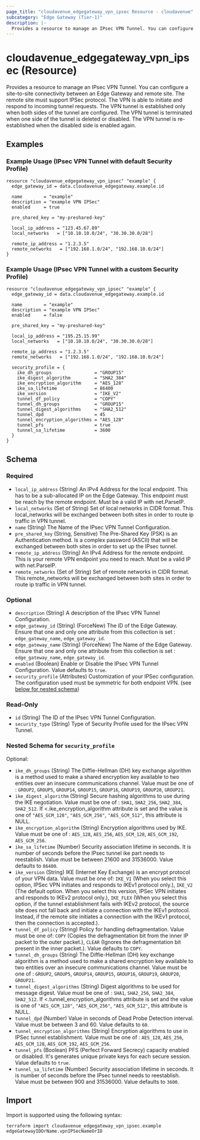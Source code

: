 ```yaml
---
page_title: "cloudavenue_edgegateway_vpn_ipsec Resource - cloudavenue"
subcategory: "Edge Gateway (Tier-1)"
description: |-
  Provides a resource to manage an IPsec VPN Tunnel. You can configure a site-to-site connectivity between an Edge Gateway and remote site. The remote site must support IPSec protocol. The VPN is able to initiate and respond to incoming tunnel requests. The VPN tunnel is established only when both sides of the tunnel are configured. The VPN tunnel is terminated when one side of the tunnel is deleted or disabled. The VPN tunnel is re-established when the disabled side is enabled again.
---
```


# cloudavenue_edgegateway_vpn_ipsec (Resource)

Provides a resource to manage an IPsec VPN Tunnel. You can configure a site-to-site connectivity between an Edge Gateway and remote site. The remote site must support IPSec protocol. The VPN is able to initiate and respond to incoming tunnel requests. The VPN tunnel is established only when both sides of the tunnel are configured. The VPN tunnel is terminated when one side of the tunnel is deleted or disabled. The VPN tunnel is re-established when the disabled side is enabled again.

## Examples
### Example Usage (IPsec VPN Tunnel with default Security Profile)
```hcl
resource "cloudavenue_edgegateway_vpn_ipsec" "example" {
  edge_gateway_id = data.cloudavenue_edgegateway.example.id

  name        = "example"
  description = "example VPN IPSec"
  enabled     = true

  pre_shared_key = "my-preshared-key"

  local_ip_address = "123.45.67.89"
  local_networks   = ["10.10.10.0/24", "30.30.30.0/28"]

  remote_ip_address = "1.2.3.5"
  remote_networks   = ["192.168.1.0/24", "192.168.10.0/24"]
}
```

### Example Usage (IPsec VPN Tunnel with a custom Security Profile)
```hcl
resource "cloudavenue_edgegateway_vpn_ipsec" "example" {
  edge_gateway_id = data.cloudavenue_edgegateway.example.id

  name        = "example"
  description = "example VPN IPSec"
  enabled     = false

  pre_shared_key = "my-preshared-key"

  local_ip_address = "195.25.15.99"
  local_networks   = ["10.10.10.0/24", "30.30.30.0/28"]

  remote_ip_address = "1.2.3.5"
  remote_networks   = ["192.168.1.0/24", "192.168.10.0/24"]

  security_profile = {
    ike_dh_groups                = "GROUP15"
    ike_digest_algorithm         = "SHA2_384"
    ike_encryption_algorithm     = "AES_128"
    ike_sa_lifetime              = 86400
    ike_version                  = "IKE_V2"
    tunnel_df_policy             = "COPY"
    tunnel_dh_groups             = "GROUP15"
    tunnel_digest_algorithms     = "SHA2_512"
    tunnel_dpd                   = 45
    tunnel_encryption_algorithms = "AES_128"
    tunnel_pfs                   = true
    tunnel_sa_lifetime           = 3600
  }
}
```


<!-- schema generated by tfplugindocs -->
## Schema

### Required

- `local_ip_address` (String) An IPv4 Address for the local endpoint. This has to be a sub-allocated IP on the Edge Gateway. This endpoint must be reach by the remote endpoint. Must be a valid IP with net.ParseIP.
- `local_networks` (Set of String) Set of local networks in CIDR format. This local_networks will be exchanged between both sites in order to route ip traffic in VPN tunnel.
- `name` (String) The Name of the IPsec VPN Tunnel Configuration.
- `pre_shared_key` (String, Sensitive) The Pre-Shared Key (PSK) is an Authentication method. Is a complex password (ASCII) that will be exchanged between both sites in order to set up the IPsec tunnel.
- `remote_ip_address` (String) An IPv4 Address for the remote endpoint. This is your remote VPN endpoint you need to reach. Must be a valid IP with net.ParseIP.
- `remote_networks` (Set of String) Set of remote networks in CIDR format. This remote_networks will be exchanged between both sites in order to route ip traffic in VPN tunnel.

### Optional

- `description` (String) A description of the IPsec VPN Tunnel Configuration.
- `edge_gateway_id` (String) (ForceNew) The ID of the Edge Gateway. Ensure that one and only one attribute from this collection is set : `edge_gateway_name`, `edge_gateway_id`.
- `edge_gateway_name` (String) (ForceNew) The Name of the Edge Gateway. Ensure that one and only one attribute from this collection is set : `edge_gateway_name`, `edge_gateway_id`.
- `enabled` (Boolean) Enable or Disable the IPsec VPN Tunnel Configuration. Value defaults to `true`.
- `security_profile` (Attributes) Customization of your IPSec configuration. The configuration used must be symmetric for both endpoint VPN. (see [below for nested schema](#nestedatt--security_profile))

### Read-Only

- `id` (String) The ID of the IPsec VPN Tunnel Configuration.
- `security_type` (String) Type of Security Profile used for the IPsec VPN Tunnel.

<a id="nestedatt--security_profile"></a>
### Nested Schema for `security_profile`

Optional:

- `ike_dh_groups` (String) The Diffie-Hellman (DH) key exchange algorithm is a method used to make a shared encryption key available to two entities over an insecure communications channel. Value must be one of : `GROUP2`, `GROUP5`, `GROUP14`, `GROUP15`, `GROUP16`, `GROUP19`, `GROUP20`, `GROUP21`.
- `ike_digest_algorithm` (String) Secure hashing algorithms to use during the IKE negotiation. Value must be one of : `SHA1`, `SHA2_256`, `SHA2_384`, `SHA2_512`. If <.ike_encryption_algorithm attribute is set and the value is one of `"AES_GCM_128"`, `"AES_GCM_256"`, `"AES_GCM_512"`, this attribute is NULL.
- `ike_encryption_algorithm` (String) Encryption algorithms used by IKE. Value must be one of : `AES_128`, `AES_256`, `AES_GCM_128`, `AES_GCM_192`, `AES_GCM_256`.
- `ike_sa_lifetime` (Number) Security association lifetime in seconds. It is number of seconds before the IPsec tunnel ike part needs to reestablish. Value must be between 21600 and 31536000. Value defaults to `86400`.
- `ike_version` (String) IKE (Internet Key Exchange) is an encrypt protocol of your VPN data. Value must be one of: `IKE_V1` (When you select this option, IPSec VPN initiates and responds to IKEv1 protocol only.), `IKE_V2` (The default option. When you select this version, IPSec VPN initiates and responds to IKEv2 protocol only.), `IKE_FLEX` (When you select this option, if the tunnel establishment fails with IKEv2 protocol, the source site does not fall back and initiate a connection with the IKEv1 protocol. Instead, if the remote site initiates a connection with the IKEv1 protocol, then the connection is accepted.).
- `tunnel_df_policy` (String) Policy for handling defragmentation. Value must be one of: `COPY` (Copies the defragmentation bit from the inner IP packet to the outer packet.), `CLEAR` (Ignores the defragmentation bit present in the inner packet.). Value defaults to `COPY`.
- `tunnel_dh_groups` (String) The Diffie-Hellman (DH) key exchange algorithm is a method used to make a shared encryption key available to two entities over an insecure communications channel. Value must be one of : `GROUP2`, `GROUP5`, `GROUP14`, `GROUP15`, `GROUP16`, `GROUP19`, `GROUP20`, `GROUP21`.
- `tunnel_digest_algorithms` (String) Digest algorithms to be used for message digest. Value must be one of : `SHA1`, `SHA2_256`, `SHA2_384`, `SHA2_512`. If <.tunnel_encryption_algorithms attribute is set and the value is one of `"AES_GCM_128"`, `"AES_GCM_256"`, `"AES_GCM_512"`, this attribute is NULL.
- `tunnel_dpd` (Number) Value in seconds of Dead Probe Detection interval. Value must be between 3 and 60. Value defaults to `60`.
- `tunnel_encryption_algorithms` (String) Encryption algorithms to use in IPSec tunnel establishment. Value must be one of : `AES_128`, `AES_256`, `AES_GCM_128`, `AES_GCM_192`, `AES_GCM_256`.
- `tunnel_pfs` (Boolean) PFS (Perfect Forward Secrecy) capacity enabled or disabled. It's generates unique private keys for each secure session. Value defaults to `true`.
- `tunnel_sa_lifetime` (Number) Security association lifetime in seconds. It is number of seconds before the IPsec tunnel needs to reestablish. Value must be between 900 and 31536000. Value defaults to `3600`.

## Import

Import is supported using the following syntax:
```shell
terraform import cloudavenue_edgegateway_vpn_ipsec.example edgeGatewayIDOrName.vpnIPSecNameOrID
```